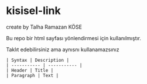 # kisisel-link  
create by Talha Ramazan KÖSE  
<p>Bu repo bir html sayfası yönlendirmesi için kullanılmıştır.<p>  
<p>Taklıt edebilirsiniz ama aynısnı kullanamazsınız<p>


	| Syntax | Description |
	| ----------- | ----------- |
	| Header | Title |
	| Paragraph | Text |

